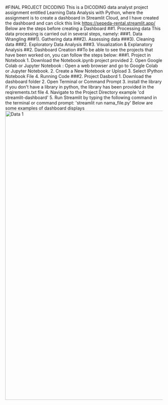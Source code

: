 #FINAL PROJECT DICODING
This is a DICODING data analyst project assignment entitled Learning Data Analysis with Python, where the assignment is to create a dashboard in Streamlit Cloud, and I have created the dashboard and can click this link https://sepeda-rental.streamlit.app/
Below are the steps before creating a Dashboard
##1. Processing data
    This data processing is carried out in several steps, namely:
    ###1. Data Wrangling
          ###1). Gathering data
          ###2). Assessing data
          ###3). Cleaning data
    ###2. Exploratory Data Analysis
    ###3. Visualization & Explanatory Analysis
##2. Dashboard Creation
##To be able to see the projects that have been worked on, you can follow the steps below:
###1. Project in Notebook
      1. Download the Notebook.ipynb project provided
      2. Open Google Colab or Jupyter Notebook : Open a web browser and go to Google Colab or Jupyter Notebook.
      2. Create a New Notebook or Upload
      3. Select IPython Notebook File
      4. Running Code
###2. Project Dasbord
      1. Download the dashboard folder
      2. Open Terminal or Command Prompt
      3. install the library if you don't have a library in python, the library has been provided in the reqirements.txt file
      4. Navigate to the Project Directory example 'cd streamlit-dashboard'
      5. Run Streamlit by typing the following command in the terminal or command prompt: 'streamlit run nama_file.py'
  Below are some examples of dashboard displays
    <img width="925" alt="Data 1" src="https://github.com/salsadnn/Data-Analist/assets/159113713/7725e41a-b1e6-47c6-ae42-84bc14717489">

